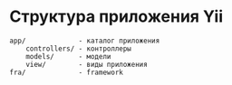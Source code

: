 # Структура приложения Yii

~~~
app/             - каталог приложения
    controllers/ - контроллеры
    models/      - модели
    view/        - виды приложения
fra/             - framework
    
~~~